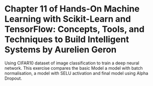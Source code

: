 # Chapter 11 of Hands-On Machine Learning with Scikit-Learn and TensorFlow: Concepts, Tools, and Techniques to Build Intelligent Systems by Aurelien Geron
Using CIFAR10 dataset of image classification to train a deep neural network. This exercise compares the basic Model a model with batch normalisation, a model with SELU activation and final model using Alpha Dropout.
